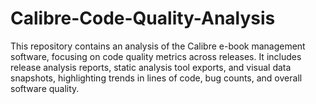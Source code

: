 # Calibre-Code-Quality-Analysis
This repository contains an analysis of the Calibre e-book management software, focusing on code quality metrics across releases. It includes release analysis reports, static analysis tool exports, and visual data snapshots, highlighting trends in lines of code, bug counts, and overall software quality.
